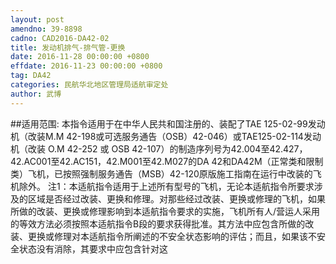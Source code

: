 ```yaml
---
layout: post
amendno: 39-8898
cadno: CAD2016-DA42-02
title: 发动机排气-排气管-更换
date: 2016-11-28 00:00:00 +0800
effdate: 2016-11-23 00:00:00 +0800
tag: DA42
categories: 民航华北地区管理局适航审定处
author: 武博
---
```


##适用范围:
本指令适用于在中华人民共和国注册的、装配了TAE 125-02-99发动机（改装M.M 42-198或可选服务通告（OSB）42-046）或TAE125-02-114发动机（改装 O.M 42-252 或 OSB 42-107）的制造序列号为42.004至42.427，42.AC001至42.AC151，42.M001至42.M027的DA 42和DA42M（正常类和限制类）飞机，已按照强制服务通告（MSB）42-120原版施工指南在运行中改装的飞机除外。
注1：本适航指令适用于上述所有型号的飞机，无论本适航指令所要求涉及的区域是否经过改装、更换和修理。对那些经过改装、更换或修理的飞机，如果所做的改装、更换或修理影响到本适航指令要求的实施，飞机所有人/营运人采用的等效方法必须按照本适航指令B段的要求获得批准。其方法中应包含所做的改装、更换或修理对本适航指令所阐述的不安全状态影响的评估；而且，如果该不安全状态没有消除，其要求中应包含针对这

